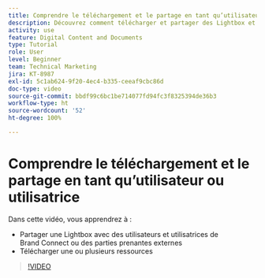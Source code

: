 ```yaml
---
title: Comprendre le téléchargement et le partage en tant qu’utilisateur ou utilisatrice
description: Découvrez comment télécharger et partager des Lightbox et des ressources dans Brand Connect de [!UICONTROL Workfront DAM].
activity: use
feature: Digital Content and Documents
type: Tutorial
role: User
level: Beginner
team: Technical Marketing
jira: KT-8987
exl-id: 5c1ab624-9f20-4ec4-b335-ceeaf9cbc86d
doc-type: video
source-git-commit: bbdf99c6bc1be714077fd94fc3f8325394de36b3
workflow-type: ht
source-wordcount: '52'
ht-degree: 100%

---
```


# Comprendre le téléchargement et le partage en tant qu’utilisateur ou utilisatrice

Dans cette vidéo, vous apprendrez à :

* Partager une Lightbox avec des utilisateurs et utilisatrices de Brand Connect ou des parties prenantes externes
* Télécharger une ou plusieurs ressources

>[!VIDEO](https://video.tv.adobe.com/v/335249/?quality=12&learn=on&enablevpops=1)
